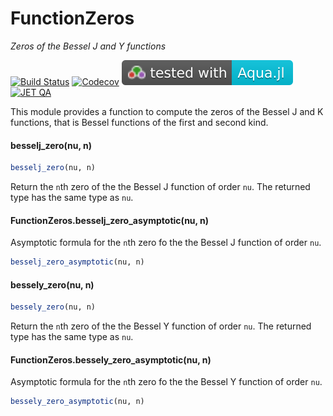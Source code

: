 # FunctionZeros
*Zeros of the Bessel J and Y functions*

[![Build Status](https://github.com/JuliaMath/FunctionZeros.jl/actions/workflows/CI.yml/badge.svg?branch=master)](https://github.com/JuliaMath/FunctionZeros.jl/actions/workflows/CI.yml?query=branch%3Amaster)
[![Codecov](https://codecov.io/gh/JuliaMath/ILog2.jl/branch/master/graph/badge.svg)](https://codecov.io/gh/JuliaMath/FunctionZeros.jl)
[![Aqua QA](https://raw.githubusercontent.com/JuliaTesting/Aqua.jl/master/badge.svg)](https://github.com/JuliaTesting/Aqua.jl)
[![JET QA](https://img.shields.io/badge/JET.jl-%E2%9C%88%EF%B8%8F-%23aa4444)](https://github.com/aviatesk/JET.jl)

This module provides a function to compute the zeros of the Bessel J and K functions,
that is Bessel functions of the first and second kind.

#### besselj_zero(nu, n)

```julia
besselj_zero(nu, n)
```

Return the `n`th zero of the the Bessel J function of order `nu`. The returned
type has the same type as `nu`.

#### FunctionZeros.besselj_zero_asymptotic(nu, n)

Asymptotic formula for the `n`th zero fo the the Bessel J function of order `nu`.

```julia
besselj_zero_asymptotic(nu, n)
```


#### bessely_zero(nu, n)

```julia
bessely_zero(nu, n)
```

Return the `n`th zero of the the Bessel Y function of order `nu`. The returned
type has the same type as `nu`.

#### FunctionZeros.bessely_zero_asymptotic(nu, n)

Asymptotic formula for the `n`th zero fo the the Bessel Y function of order `nu`.

```julia
bessely_zero_asymptotic(nu, n)
```
